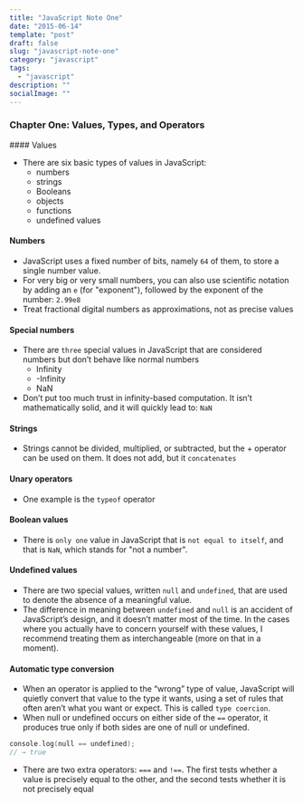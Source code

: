 ```yaml
---
title: "JavaScript Note One"
date: "2015-06-14"
template: "post"
draft: false
slug: "javascript-note-one"
category: "javascript"
tags:
  - "javascript"
description: ""
socialImage: ""
---
```


### Chapter One: Values, Types, and Operators

#### Values

- There are six basic types of values in JavaScript:
  - numbers
  - strings
  - Booleans
  - objects
  - functions
  - undefined values

#### Numbers

- JavaScript uses a fixed number of bits, namely `64` of them, to store a single number value.
- For very big or very small numbers, you can also use scientific notation by adding an `e` (for "exponent"), followed by the exponent of the number: `2.99e8`
- Treat fractional digital numbers as approximations, not as precise values

#### Special numbers

- There are `three` special values in JavaScript that are considered numbers but don’t behave like normal numbers
  - Infinity
  - -Infinity
  - NaN
- Don’t put too much trust in infinity-based computation. It isn’t mathematically solid, and it will quickly lead to: `NaN`

#### Strings

- Strings cannot be divided, multiplied, or subtracted, but the + operator can be used on them. It does not add, but it `concatenates`

#### Unary operators

- One example is the `typeof` operator

#### Boolean values

- There is `only one` value in JavaScript that is `not equal to itself`, and that is `NaN`, which stands for "not a number".

#### Undefined values

- There are two special values, written `null` and `undefined`, that are used to denote the absence of a meaningful value.
- The difference in meaning between `undefined` and `null` is an accident of JavaScript’s design, and it doesn’t matter most of the time. In the cases where you actually have to concern yourself with these values, I recommend treating them as interchangeable (more on that in a moment).

#### Automatic type conversion

- When an operator is applied to the “wrong” type of value, JavaScript will quietly convert that value to the type it wants, using a set of rules that often aren’t what you want or expect. This is called `type coercion`.
- When null or undefined occurs on either side of the `==` operator, it produces true only if both sides are one of null or undefined.

```go
console.log(null == undefined);
// → true
```

- There are two extra operators: `===` and `!==`. The first tests whether a value is precisely equal to the other, and the second tests whether it is not precisely equal
